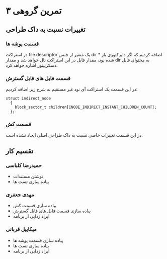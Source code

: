 # تمرین گروهی ۳

## تغییرات نسبت به داک طراحی

### قسمت پوشه ها

در استراکت
file descriptor
یک متغیر از جنس
dir *
اضافه کردیم که اگر دایرکتوری باز شده بود، مقدار فایل در این استراکت نال خواهد شد
و مقدار
dir
به محتوای فایل دسکریپتور اشاره خواهد کرد.

### قسمت فایل های قابل گسترش

در این قسمت یک استراکت آی نود غیر مستقیم به شرح زیر اضافه کردیم:

```
struct indirect_node
  {
    block_sector_t children[INODE_INDIRECT_INSTANT_CHILDREN_COUNT];
  };
```

### قسمت کش
در این قسمت تغییرات خاصی نسبت به داک طراحی اصلی ایجاد نشده است.


## تقسیم کار

### حمیدرضا کلباسی
* نوشتن مستندات
* پیاده سازی تست ها

### مهدی جعفری
* پیاده سازی قسمت کش
* پیاده سازی قسمت فایل های قابل گسترش
* ایراد زدایی از برنامه

### میکاییل قربانی
* پیاده سازی قسمت پوشه ها
* پیاده سازی تست ها
* ایراد زدایی از برنامه
